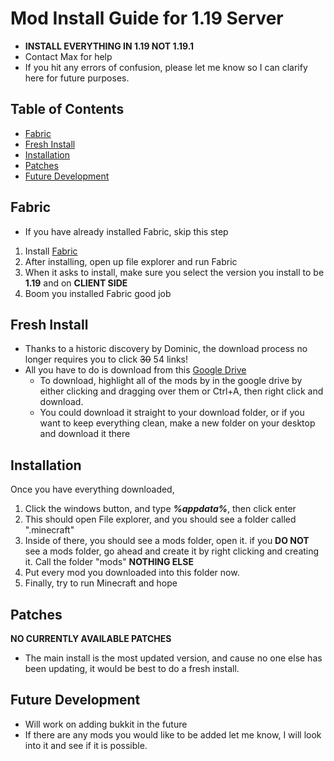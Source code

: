 # Mod Install Guide for 1.19 Server

- **INSTALL EVERYTHING IN 1.19 NOT 1.19.1**
- Contact Max for help
- If you hit any errors of confusion, please let me know so I can clarify here for future purposes.

## Table of Contents

- [Fabric](#Fabric)
- [Fresh Install](#Fresh-Install)
- [Installation](#Installation)
- [Patches](#Patches)
- [Future Development](#Future-Development)

## Fabric

- If you have already installed Fabric, skip this step

1. Install [Fabric](https://fabricmc.net/use/installer/)
2. After installing, open up file explorer and run Fabric
3. When it asks to install, make sure you select the version you install to be **1.19** and on **CLIENT SIDE**
4. Boom you installed Fabric good job

## Fresh Install

- Thanks to a historic discovery by Dominic, the download process no longer requires you to click ~~30~~ 54 links!
- All you have to do is download from this [Google Drive](https://drive.google.com/drive/folders/1ethi-jyXfPoVZaotmY_CTBDhsADzofGc?usp=sharing)
  - To download, highlight all of the mods by in the google drive by either clicking and dragging over them or Ctrl+A, then right click and download.
  - You could download it straight to your download folder, or if you want to keep everything clean, make a new folder on your desktop and download it there

## Installation

Once you have everything downloaded,

1. Click the windows button, and type **_%appdata%_**, then click enter
2. This should open File explorer, and you should see a folder called ".minecraft"
3. Inside of there, you should see a mods folder, open it. if you **DO NOT** see a mods folder, go ahead and create it by right clicking and creating it. Call the folder "mods" **NOTHING ELSE**
4. Put every mod you downloaded into this folder now.
5. Finally, try to run Minecraft and hope

## Patches

**NO CURRENTLY AVAILABLE PATCHES**

- The main install is the most updated version, and cause no one else has been updating, it would be best to do a fresh install.

## Future Development

- Will work on adding bukkit in the future
- If there are any mods you would like to be added let me know, I will look into it and see if it is possible.
